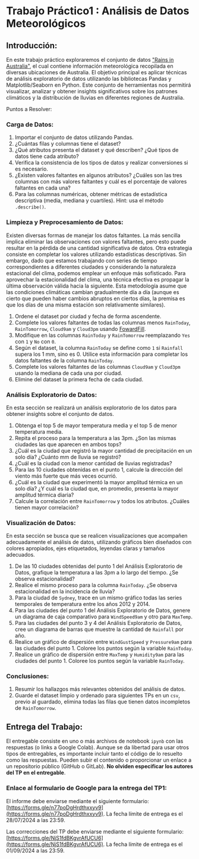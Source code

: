 # Trabajo Práctico1 : Análisis de Datos Meteorológicos 

## Introducción:

En este trabajo práctico exploraremos el conjunto de datos ["Rains in Australia"](https://www.kaggle.com/datasets/jsphyg/weather-dataset-rattle-package),
el cual contiene información meteorológica recopilada en diversas ubicaciones de Australia. El objetivo 
principal es aplicar técnicas de análisis exploratorio de datos utilizando las bibliotecas Pandas y 
Matplotlib/Seaborn en Python. Este conjunto de herramientas nos permitirá visualizar, analizar y obtener insights 
significativos sobre los patrones climáticos y la distribución de lluvias en diferentes regiones de Australia.

Puntos a Resolver:

### Carga de Datos:

1. Importar el conjunto de datos utilizando Pandas.
2. ¿Cuántas filas y columnas tiene el dataset?
3. ¿Qué atributos presenta el dataset y qué describen? ¿Qué tipos de datos tiene cada atributo?
4. Verifica la consistencia de los tipos de datos y realizar conversiones si es necesario.
5. ¿Existen valores faltantes en algunos atributos? ¿Cuáles son las tres columnas con más valores faltantes y cuál es el porcentaje de valores faltantes en cada una? 
6. Para las columnas numéricas, obtener métricas de estadística descriptiva (media, mediana y cuartiles). Hint: usa el método `.describe()`.

### Limpieza y Preprocesamiento de Datos: 

Existen diversas formas de manejar los datos faltantes. La más sencilla implica eliminar las observaciones con valores 
faltantes, pero esto puede resultar en la pérdida de una cantidad significativa de datos. Otra estrategia consiste en 
completar los valores utilizando estadísticas descriptivas. Sin embargo, dado que estamos trabajando con series de 
tiempo correspondientes a diferentes ciudades y considerando la naturaleza estacional del clima, podemos emplear un 
enfoque más sofisticado. Para aprovechar la estacionalidad del clima, una técnica efectiva es propagar la última 
observación válida hacia la siguiente. Esta metodología asume que las condiciones climáticas cambian gradualmente día 
a día (aunque es cierto que pueden haber cambios abruptos en ciertos días, la premisa es que los días de una misma 
estación son relativamente similares).

1. Ordene el dataset por ciudad y fecha de forma ascendente.
2. Complete los valores faltantes de todas las columnas menos `RainToday`, `RainTomorrow`, `Cloud9am` y `Cloud3pm`
usando [FowardFill](https://pandas.pydata.org/docs/reference/api/pandas.DataFrame.ffill.html).
3. Modifique en las columnas `RainToday` y `RainTomorrow` reemplazando `Yes` con `1` y `No` con `0`.
4. Según el dataset, la columna `RainToday` se define como `1` si `Rainfall` supera los 1 mm, sino es 0. Utilice 
esta información para completar los datos faltantes de la columna `RainToday`.
5. Complete los valores faltantes de las columnas `Cloud9am` y `Cloud3pm` usando la mediana de cada una por ciudad.
6. Elimine del dataset la primera fecha de cada ciudad.

### Análisis Exploratorio de Datos:

En esta sección se realizará un análisis exploratorio de los datos para obtener insights sobre el conjunto de datos.
1. Obtenga el top 5 de mayor temperatura media y el top 5 de menor temperatura media. 
2. Repita el proceso para la temperatura a las 3pm. ¿Son las mismas ciudades las que aparecen en ambos tops? 
3. ¿Cuál es la ciudad que registró la mayor cantidad de precipitación en un solo día? ¿Cuánto mm de lluvia se registró?
4. ¿Cuál es la ciudad con la menor cantidad de lluvias registradas? 
5. Para las 10 ciudades obtenidas en el punto 1, calcule la dirección del viento más fuerte que más veces ocurrió.
6. ¿Cuál es la ciudad que experimentó la mayor amplitud térmica en un solo día? ¿Y cuál es la ciudad que, en promedio, 
presenta la mayor amplitud térmica diaria?
7. Calcule la correlación entre `RainTomorrow` y todos los atributos. ¿Cuáles tienen mayor correlación?

### Visualización de Datos:

En esta sección se busca que se realicen visualizaciones que acompañen adecuadamente el análisis de datos, utilizando 
gráficos bien diseñados con colores apropiados, ejes etiquetados, leyendas claras y tamaños adecuados.

1. De las 10 ciudades obtenidas del punto 1 del Análisis Exploratorio de Datos, grafique la temperatura a las 3pm a lo 
largo del tiempo. ¿Se observa estacionalidad?
2. Realice el mismo proceso para la columna `RainToday`. ¿Se observa estacionalidad en la incidencia de lluvia?
3. Para la ciudad de `Sydney`, trace en un mismo gráfico todas las series temporales de temperatura entre los años 2012 
y 2014.
4. Para las ciudades del punto 1 del Análisis Exploratorio de Datos, genere un diagrama de caja comparativo para 
`WindSpeed9am` y otro para `MaxTemp`.
5. Para las ciudades del punto 3 y 4 del Análisis Exploratorio de Datos, cree un diagrama de barras que muestre la 
cantidad de `Rainfall` por año.
6. Realice un gráfico de dispersión entre `WindGustSpeed` y `Pressure9am` para las ciudades del punto 1. Coloree los 
puntos según la variable `RainToday`.
7. Realice un gráfico de dispersión entre `MaxTemp` y `Humidity9am` para las ciudades del punto 1. Coloree los 
puntos según la variable `RainToday`.

### Conclusiones:

1. Resumir los hallazgos más relevantes obtenidos del análisis de datos.
2. Guarde el dataset limpio y ordenado para siguientes TPs en un `csv`, previo al guardado, elimina todas las filas que 
tienen datos incompletos de `RainTomorrow`.

## Entrega del Trabajo:

El entregable consiste en uno o más archivos de notebook `ipynb` con las respuestas (o links a Google Colab). Aunque se 
da libertad para usar otros tipos de entregables, es importante incluir tanto el código de lo resuelto como las 
respuestas. Pueden subir el contenido o proporcionar un enlace a un repositorio público (GitHub o GitLab). 
**No olviden especificar los autores del TP en el entregable**.


### Enlace al formulario de Google para la entrega del TP1:

El informe debe enviarse mediante el siguiente formulario: 
[https://forms.gle/n77poDgHrdthxxyv9](https://forms.gle/n77poDgHrdthxxyv9). La fecha límite de entrega es el 28/07/2024 a 
las 23:59.

Las correcciones del TP debe enviarse mediante el siguiente formulario: 
[https://forms.gle/NjS1fdBKgvrAfUCU6](https://forms.gle/NjS1fdBKgvrAfUCU6). La fecha límite de entrega es el 01/09/2024 a 
las 23:59.